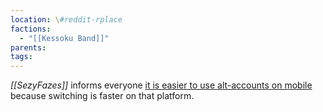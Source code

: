 ```yaml
---
location: \#reddit-rplace
factions:
  - "[[Kessoku Band]]"
parents: 
tags: 
---
```

*[[SezyFazes]]* informs everyone [it is easier to use alt-accounts on mobile](https://discord.com/channels/1093664259273130084/1131230952119615600/1131577693826207808) because switching is faster on that platform.
